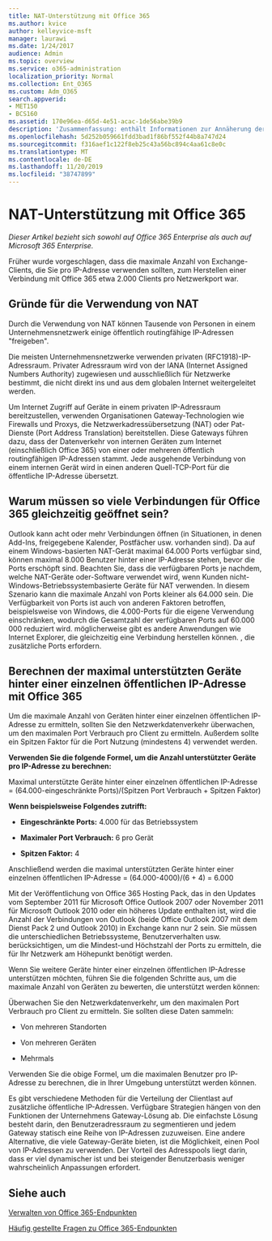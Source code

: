 ```yaml
---
title: NAT-Unterstützung mit Office 365
ms.author: kvice
author: kelleyvice-msft
manager: laurawi
ms.date: 1/24/2017
audience: Admin
ms.topic: overview
ms.service: o365-administration
localization_priority: Normal
ms.collection: Ent_O365
ms.custom: Adm_O365
search.appverid:
- MET150
- BCS160
ms.assetid: 170e96ea-d65d-4e51-acac-1de56abe39b9
description: 'Zusammenfassung: enthält Informationen zur Annäherung der richtigen Anzahl von Clients, die Sie pro IP-Adresse in Ihrer Organisation verwenden können, indem Sie die Netzwerkadressübersetzung (Network Address Translation, NAT) verwenden.'
ms.openlocfilehash: 5d252b059661fdd3bad1f86bf552f44b8a747d24
ms.sourcegitcommit: f316aef1c122f8eb25c43a56bc894c4aa61c8e0c
ms.translationtype: MT
ms.contentlocale: de-DE
ms.lasthandoff: 11/20/2019
ms.locfileid: "38747899"
---
```

# <a name="nat-support-with-office-365"></a>NAT-Unterstützung mit Office 365

*Dieser Artikel bezieht sich sowohl auf Office 365 Enterprise als auch auf Microsoft 365 Enterprise.*

Früher wurde vorgeschlagen, dass die maximale Anzahl von Exchange-Clients, die Sie pro IP-Adresse verwenden sollten, zum Herstellen einer Verbindung mit Office 365 etwa 2.000 Clients pro Netzwerkport war.
  
## <a name="why-use-nat"></a>Gründe für die Verwendung von NAT

Durch die Verwendung von NAT können Tausende von Personen in einem Unternehmensnetzwerk einige öffentlich routingfähige IP-Adressen "freigeben".
  
Die meisten Unternehmensnetzwerke verwenden privaten (RFC1918)-IP-Adressraum. Privater Adressraum wird von der IANA (Internet Assigned Numbers Authority) zugewiesen und ausschließlich für Netzwerke bestimmt, die nicht direkt ins und aus dem globalen Internet weitergeleitet werden.
  
Um Internet Zugriff auf Geräte in einem privaten IP-Adressraum bereitzustellen, verwenden Organisationen Gateway-Technologien wie Firewalls und Proxys, die Netzwerkadressübersetzung (NAT) oder Pat-Dienste (Port Address Translation) bereitstellen. Diese Gateways führen dazu, dass der Datenverkehr von internen Geräten zum Internet (einschließlich Office 365) von einer oder mehreren öffentlich routingfähigen IP-Adressen stammt. Jede ausgehende Verbindung von einem internen Gerät wird in einen anderen Quell-TCP-Port für die öffentliche IP-Adresse übersetzt. 
  
## <a name="why-do-you-need-to-have-so-many-connections-open-to-office-365-at-the-same-time"></a>Warum müssen so viele Verbindungen für Office 365 gleichzeitig geöffnet sein?

Outlook kann acht oder mehr Verbindungen öffnen (in Situationen, in denen Add-Ins, freigegebene Kalender, Postfächer usw. vorhanden sind). Da auf einem Windows-basierten NAT-Gerät maximal 64.000 Ports verfügbar sind, können maximal 8.000 Benutzer hinter einer IP-Adresse stehen, bevor die Ports erschöpft sind. Beachten Sie, dass die verfügbaren Ports je nachdem, welche NAT-Geräte oder-Software verwendet wird, wenn Kunden nicht-Windows-Betriebssystembasierte Geräte für NAT verwenden. In diesem Szenario kann die maximale Anzahl von Ports kleiner als 64.000 sein. Die Verfügbarkeit von Ports ist auch von anderen Faktoren betroffen, beispielsweise von Windows, die 4.000-Ports für die eigene Verwendung einschränken, wodurch die Gesamtzahl der verfügbaren Ports auf 60.000 000 reduziert wird. möglicherweise gibt es andere Anwendungen wie Internet Explorer, die gleichzeitig eine Verbindung herstellen können. , die zusätzliche Ports erfordern.
  
## <a name="calculating-maximum-supported-devices-behind-a-single-public-ip-address-with-office-365"></a>Berechnen der maximal unterstützten Geräte hinter einer einzelnen öffentlichen IP-Adresse mit Office 365

Um die maximale Anzahl von Geräten hinter einer einzelnen öffentlichen IP-Adresse zu ermitteln, sollten Sie den Netzwerkdatenverkehr überwachen, um den maximalen Port Verbrauch pro Client zu ermitteln. Außerdem sollte ein Spitzen Faktor für die Port Nutzung (mindestens 4) verwendet werden. 
  
 **Verwenden Sie die folgende Formel, um die Anzahl unterstützter Geräte pro IP-Adresse zu berechnen:**
  
Maximal unterstützte Geräte hinter einer einzelnen öffentlichen IP-Adresse = (64.000-eingeschränkte Ports)/(Spitzen Port Verbrauch + Spitzen Faktor)
  
 **Wenn beispielsweise Folgendes zutrifft:**
  
- **Eingeschränkte Ports:** 4.000 für das Betriebssystem

- **Maximaler Port Verbrauch:** 6 pro Gerät

- **Spitzen Faktor:** 4

Anschließend werden die maximal unterstützten Geräte hinter einer einzelnen öffentlichen IP-Adresse = (64.000-4000)/(6 + 4) = 6.000
  
Mit der Veröffentlichung von Office 365 Hosting Pack, das in den Updates vom September 2011 für Microsoft Office Outlook 2007 oder November 2011 für Microsoft Outlook 2010 oder ein höheres Update enthalten ist, wird die Anzahl der Verbindungen von Outlook (beide Office Outlook 2007 mit dem Dienst Pack 2 und Outlook 2010) in Exchange kann nur 2 sein. Sie müssen die unterschiedlichen Betriebssysteme, Benutzerverhalten usw. berücksichtigen, um die Mindest-und Höchstzahl der Ports zu ermitteln, die für Ihr Netzwerk am Höhepunkt benötigt werden.
  
Wenn Sie weitere Geräte hinter einer einzelnen öffentlichen IP-Adresse unterstützen möchten, führen Sie die folgenden Schritte aus, um die maximale Anzahl von Geräten zu bewerten, die unterstützt werden können:
  
Überwachen Sie den Netzwerkdatenverkehr, um den maximalen Port Verbrauch pro Client zu ermitteln. Sie sollten diese Daten sammeln:
  
- Von mehreren Standorten
    
- Von mehreren Geräten
    
- Mehrmals
    
Verwenden Sie die obige Formel, um die maximalen Benutzer pro IP-Adresse zu berechnen, die in Ihrer Umgebung unterstützt werden können.
  
Es gibt verschiedene Methoden für die Verteilung der Clientlast auf zusätzliche öffentliche IP-Adressen. Verfügbare Strategien hängen von den Funktionen der Unternehmens Gateway-Lösung ab. Die einfachste Lösung besteht darin, den Benutzeradressraum zu segmentieren und jedem Gateway statisch eine Reihe von IP-Adressen zuzuweisen. Eine andere Alternative, die viele Gateway-Geräte bieten, ist die Möglichkeit, einen Pool von IP-Adressen zu verwenden. Der Vorteil des Adresspools liegt darin, dass er viel dynamischer ist und bei steigender Benutzerbasis weniger wahrscheinlich Anpassungen erfordert.
  
## <a name="see-also"></a>Siehe auch

[Verwalten von Office 365-Endpunkten](https://support.office.com/article/99cab9d4-ef59-4207-9f2b-3728eb46bf9a)
  
[Häufig gestellte Fragen zu Office 365-Endpunkten](https://support.office.com/article/d4088321-1c89-4b96-9c99-54c75cae2e6d)
